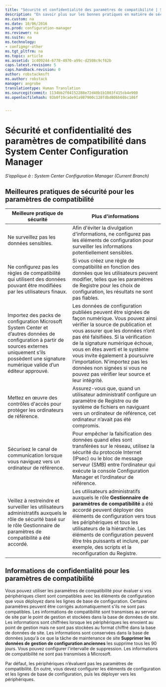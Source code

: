 ```yaml
---
title: "Sécurité et confidentialité des paramètres de compatibilité | System Center Configuration Manager"
description: "En savoir plus sur les bonnes pratiques en matière de sécurité pour les paramètres de compatibilité dans System Center Configuration Manager."
ms.custom: na
ms.date: 10/06/2016
ms.prod: configuration-manager
ms.reviewer: na
ms.suite: na
ms.technology:
- configmgr-other
ms.tgt_pltfrm: na
ms.topic: article
ms.assetid: 1c409244-6778-4970-a99c-d2508c9cf62b
caps.latest.revision: 5
caps.handback.revision: 0
author: robstackmsft
ms.author: robstack
manager: angrobe
translationtype: Human Translation
ms.sourcegitcommit: 1134bb2f04152288e72d40b1b1083f415cb4e900
ms.openlocfilehash: 93b0f19cade91a987900c128fdbd80bb68bc186f


---
```

# <a name="security-and-privacy-for-compliance-settings-in-system-center-configuration-manager"></a>Sécurité et confidentialité des paramètres de compatibilité dans System Center Configuration Manager

*S’applique à : System Center Configuration Manager (Current Branch)*


## <a name="security-best-practices-for-compliance-settings"></a>Meilleures pratiques de sécurité pour les paramètres de compatibilité  

|Meilleure pratique de sécurité|Plus d'informations|  
|----------------------------|----------------------|  
|Ne surveillez pas les données sensibles.|Afin d'éviter la divulgation d'informations, ne configurez pas les éléments de configuration pour surveiller les informations potentiellement sensibles.|  
|Ne configurez pas les règles de compatibilité qui utilisent des données pouvant être modifiées par les utilisateurs finaux.|Si vous créez une règle de compatibilité en fonction des données que les utilisateurs peuvent modifier, telles que les paramètres de Registre pour les choix de configuration, les résultats ne sont pas fiables.|  
|Importez des packs de configuration Microsoft System Center et d’autres données de configuration à partir de sources externes uniquement s’ils possèdent une signature numérique valide d’un éditeur approuvé.|Les données de configuration publiées peuvent être signées de façon numérique. Vous pouvez ainsi vérifier la source de publication et vous assurer que les données n’ont pas été falsifiées. Si la vérification de la signature numérique échoue, vous en êtes averti et le système vous invite également à poursuivre l’importation. N'importez pas les données non signées si vous ne pouvez pas vérifier leur source et leur intégrité.|  
|Mettez en œuvre des contrôles d'accès pour protéger les ordinateurs de référence.|Assurez-vous que, quand un utilisateur administratif configure un paramètre de Registre ou de système de fichiers en naviguant vers un ordinateur de référence, cet ordinateur n’avait pas été compromis.|  
|Sécurisez le canal de communication lorsque vous naviguez vers un ordinateur de référence.|Pour empêcher la falsification des données quand elles sont transférées sur le réseau, utilisez la sécurité du protocole Internet (IPsec) ou le bloc de message serveur (SMB) entre l’ordinateur qui exécute la console Configuration Manager et l’ordinateur de référence.|  
|Veillez à restreindre et surveiller les utilisateurs administratifs auxquels le rôle de sécurité basé sur le rôle Gestionnaire de paramètres de compatibilité a été accordé.|Les utilisateurs administratifs auxquels le rôle **Gestionnaire de paramètres de compatibilité** a été accordé peuvent déployer des éléments de configuration vers tous les périphériques et tous les utilisateurs de la hiérarchie. Les éléments de configuration peuvent être très puissants et inclure, par exemple, des scripts et la reconfiguration du Registre.|  

## <a name="privacy-information-for-compliance-settings"></a>Informations de confidentialité pour les paramètres de compatibilité  
 Vous pouvez utiliser les paramètres de compatibilité pour évaluer si vos périphériques client sont compatibles avec les éléments de configuration que vous déployez dans les lignes de base de configuration. Certains paramètres peuvent être corrigés automatiquement s'ils ne sont pas compatibles. Les informations de compatibilité sont transmises au serveur de site par le point de gestion et stockées dans la base de données de site. Les informations sont chiffrées lorsque les périphériques les envoient au point de gestion mais ne sont pas stockées au format chiffré dans la base de données de site. Les informations sont conservées dans la base de données jusqu'à ce que la tâche de maintenance de site **Supprimer les données de gestion de configuration anciennes** les supprime tous les 90 jours. Vous pouvez configurer l'intervalle de suppression. Les informations de compatibilité ne sont pas transmises à Microsoft.  

 Par défaut, les périphériques n’évaluent pas les paramètres de compatibilité. En outre, vous devez configurer les éléments de configuration et les lignes de base de configuration, puis les déployer vers les périphériques.  



<!--HONumber=Nov16_HO1-->


